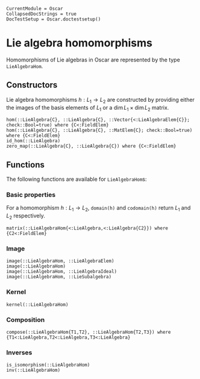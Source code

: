```@meta
CurrentModule = Oscar
CollapsedDocStrings = true
DocTestSetup = Oscar.doctestsetup()
```

# Lie algebra homomorphisms

Homomorphisms of Lie algebras in Oscar are represented by the type
`LieAlgebraHom`.

## Constructors

Lie algebra homomorphisms $h: L_1 \to L_2$ are constructed by providing either
the images of the basis elements of $L_1$ or a $\dim L_1 \times \dim L_2$ matrix.

```@docs
hom(::LieAlgebra{C}, ::LieAlgebra{C}, ::Vector{<:LieAlgebraElem{C}}; check::Bool=true) where {C<:FieldElem}
hom(::LieAlgebra{C}, ::LieAlgebra{C}, ::MatElem{C}; check::Bool=true) where {C<:FieldElem}
id_hom(::LieAlgebra)
zero_map(::LieAlgebra{C}, ::LieAlgebra{C}) where {C<:FieldElem}
```

## Functions

The following functions are available for `LieAlgebraHom`s:

### Basic properties
For a homomorphism $h: L_1 \to L_2$, `domain(h)` and `codomain(h)` return $L_1$ and $L_2$ respectively.

```@docs
matrix(::LieAlgebraHom{<:LieAlgebra,<:LieAlgebra{C2}}) where {C2<:FieldElem}
```

### Image
```@docs
image(::LieAlgebraHom, ::LieAlgebraElem)
image(::LieAlgebraHom)
image(::LieAlgebraHom, ::LieAlgebraIdeal)
image(::LieAlgebraHom, ::LieSubalgebra)
```

### Kernel
```@docs
kernel(::LieAlgebraHom)
```

### Composition
```@docs
compose(::LieAlgebraHom{T1,T2}, ::LieAlgebraHom{T2,T3}) where {T1<:LieAlgebra,T2<:LieAlgebra,T3<:LieAlgebra}
```

### Inverses
```@docs
is_isomorphism(::LieAlgebraHom)
inv(::LieAlgebraHom)
```
